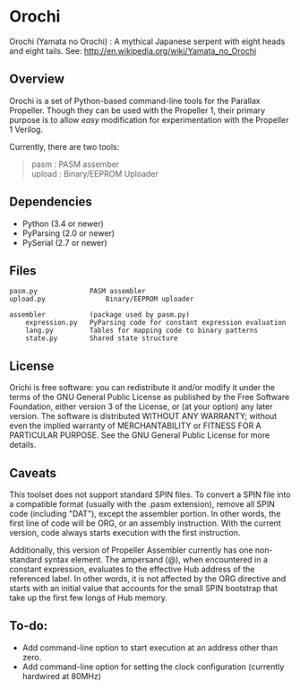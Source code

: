 # Orochi

Orochi (Yamata no Orochi) : A mythical Japanese serpent with eight heads
and eight tails.  See: <http://en.wikipedia.org/wiki/Yamata_no_Orochi>

## Overview
Orochi is a set of Python-based command-line tools for the Parallax Propeller.
Though they can be used with the Propeller 1, their primary purpose is to allow
_easy_ modification for experimentation with the Propeller 1 Verilog.

Currently, there are two tools:

> pasm : PASM assember  
> upload : Binary/EEPROM Uploader

## Dependencies

* Python (3.4 or newer)
* PyParsing (2.0 or newer)
* PySerial (2.7 or newer)

## Files

    pasm.py             PASM assembler  
    upload.py               Binary/EEPROM uploader

    assembler           (package used by pasm.py)
        expression.py   PyParsing code for constant expression evaluation
        lang.py         Tables for mapping code to binary patterns
        state.py        Shared state structure

## License

Orichi is free software: you can redistribute it and/or modify it under the terms
of the GNU General Public License as published by the Free Software Foundation,
either version 3 of the License, or (at your option) any later version. The
software is distributed WITHOUT ANY WARRANTY; without even the implied warranty
of MERCHANTABILITY or FITNESS FOR A PARTICULAR PURPOSE.  See the GNU General
Public License for more details.

## Caveats

This toolset does not support standard SPIN files.  To convert a SPIN file into a compatible
format (usually with the .pasm extension), remove all SPIN code (including "DAT"), except the
assembler portion.  In other words, the first line of code will be ORG, or an assembly
instruction.  With the current version, code always starts execution with the first instruction.

Additionally, this version of Propeller Assembler currently has one non-standard syntax element.
The ampersand (@), when encountered in a constant expression, evaluates to the effective Hub address
of the referenced label.  In other words, it is not affected by the ORG directive and starts with an
initial value that accounts for the small SPIN bootstrap that take up the first few longs of Hub
memory.

## To-do:

* Add command-line option to start execution at an address other than zero.
* Add command-line option for setting the clock configuration (currently hardwired at 80MHz)

